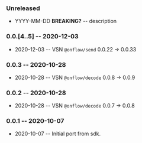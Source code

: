 ### Unreleased

- YYYY-MM-DD **BREAKING?** -- description

### 0.0.[4..5] -- 2020-12-03

- 2020-12-03 -- VSN `@onflow/send` 0.0.22 -> 0.0.33

### 0.0.3 -- 2020-10-28

- 2020-10-28 -- VSN `@onflow/decode` 0.0.8 -> 0.0.9

### 0.0.2 -- 2020-10-28

- 2020-10-28 -- VSN `@onflow/decode` 0.0.7 -> 0.0.8

### 0.0.1 -- 2020-10-07

- 2020-10-07 -- Initial port from sdk.
